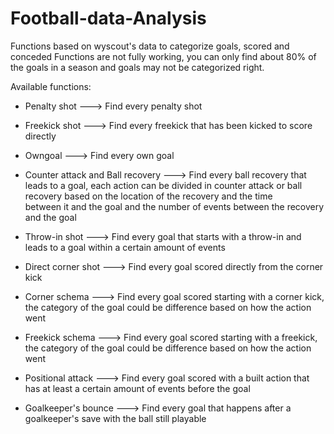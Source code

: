 # Football-data-Analysis
Functions based on wyscout's data to categorize goals, scored and conceded
Functions are not fully working, you can only find about 80% of the goals in a season and goals may not be categorized right.

Available functions:
- Penalty shot  ---> Find every penalty shot
  
- Freekick shot  ---> Find every freekick that has been kicked to score directly
  
- Owngoal  ---> Find every own goal
  
- Counter attack and Ball recovery  ---> Find every ball recovery that leads to a goal, each action can be divided in counter attack or ball recovery based on the location of the recovery and the time     
                                         between it and the goal and the number of events between the recovery and the goal

- Throw-in shot  ---> Find every goal that starts with a throw-in and leads to a goal within a certain amount of events
  
- Direct corner shot  ---> Find every goal scored directly from the corner kick
  
- Corner schema  ---> Find every goal scored starting with a corner kick, the category of the goal could be difference based on how the action went

- Freekick schema  ---> Find every goal scored starting with a freekick, the category of the goal could be difference based on how the action went
  
- Positional attack  ---> Find every goal scored with a built action that has at least a certain amount of events before the goal
  
- Goalkeeper's bounce  ---> Find every goal that happens after a goalkeeper's save with the ball still playable
